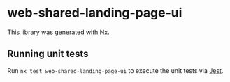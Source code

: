 # web-shared-landing-page-ui

This library was generated with [Nx](https://nx.dev).

## Running unit tests

Run `nx test web-shared-landing-page-ui` to execute the unit tests via [Jest](https://jestjs.io).

